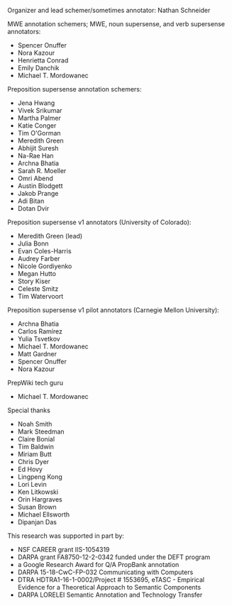 Organizer and lead schemer/sometimes annotator: Nathan Schneider

MWE annotation schemers; MWE, noun supersense, and verb supersense annotators:

* Spencer Onuffer
* Nora Kazour
* Henrietta Conrad
* Emily Danchik
* Michael T. Mordowanec

Preposition supersense annotation schemers:

* Jena Hwang
* Vivek Srikumar
* Martha Palmer
* Katie Conger
* Tim O'Gorman
* Meredith Green
* Abhijit Suresh
* Na-Rae Han
* Archna Bhatia
* Sarah R. Moeller
* Omri Abend
* Austin Blodgett
* Jakob Prange
* Adi Bitan
* Dotan Dvir

Preposition supersense v1 annotators (University of Colorado):

* Meredith Green (lead)
* Julia Bonn
* Evan Coles-Harris
* Audrey Farber
* Nicole Gordiyenko
* Megan Hutto
* Story Kiser
* Celeste Smitz
* Tim Watervoort

Preposition supersense v1 pilot annotators (Carnegie Mellon University):

* Archna Bhatia
* Carlos Ramírez
* Yulia Tsvetkov
* Michael T. Mordowanec
* Matt Gardner
* Spencer Onuffer
* Nora Kazour

PrepWiki tech guru

* Michael T. Mordowanec

Special thanks

* Noah Smith
* Mark Steedman
* Claire Bonial
* Tim Baldwin
* Miriam Butt
* Chris Dyer
* Ed Hovy
* Lingpeng Kong
* Lori Levin
* Ken Litkowski
* Orin Hargraves
* Susan Brown
* Michael Ellsworth
* Dipanjan Das

This research was supported in part by:

* NSF CAREER grant IIS-1054319
* DARPA grant FA8750-12-2-0342 funded under the DEFT program
* a Google Research Award for Q/A PropBank annotation
* DARPA 15-18-CwC-FP-032 Communicating with Computers
* DTRA HDTRA1-16-1-0002/Project # 1553695, eTASC - Empirical Evidence for a Theoretical Approach to Semantic Components
* DARPA LORELEI Semantic Annotation and Technology Transfer
